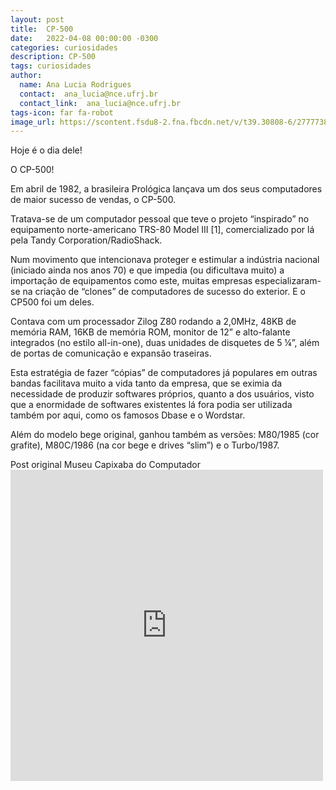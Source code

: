 ```yaml
---
layout: post
title:  CP-500
date:   2022-04-08 00:00:00 -0300
categories: curiosidades
description: CP-500
tags: curiosidades
author: 
  name: Ana Lucia Rodrigues
  contact:  ana_lucia@nce.ufrj.br
  contact_link:  ana_lucia@nce.ufrj.br
tags-icon: far fa-robot
image_url: https://scontent.fsdu8-2.fna.fbcdn.net/v/t39.30808-6/277773899_516967273434065_2431032471541695584_n.jpg?_nc_cat=103&ccb=1-5&_nc_sid=730e14&_nc_eui2=AeEysrpTtS8PlSCsFFSt4cgg9oC_LARFlcr2gL8sBEWVyvr8bFqcHCRZtq9J00lfn8PYFdKYDLKaTJQKOAu_eXqU&_nc_ohc=DNn7vSryebcAX_kcCcc&_nc_ht=scontent.fsdu8-2.fna&oh=00_AT_cP8NmC5qhRqo4c_X9uSFhjgTmlSj53Ye2ItKxqKjQJA&oe=62708815
---
```


Hoje é o dia dele!


O CP-500!


Em abril de 1982, a brasileira Prológica lançava um dos seus computadores de maior sucesso de vendas, o CP-500.


Tratava-se de um computador pessoal que teve o projeto “inspirado” no equipamento norte-americano TRS-80 Model III [1], comercializado por lá pela Tandy Corporation/RadioShack.


Num movimento que intencionava proteger e estimular a indústria nacional (iniciado ainda nos anos 70) e que impedia (ou dificultava muito) a importação de equipamentos como este, muitas empresas especializaram-se na criação de “clones” de computadores de sucesso do exterior. E o CP500 foi um deles.


Contava com um processador Zilog Z80 rodando a 2,0MHz, 48KB de memória RAM, 16KB de memória ROM, monitor de 12” e alto-falante integrados (no estilo all-in-one), duas unidades de disquetes de 5 ¼”, além de portas de comunicação e expansão traseiras. 


Esta estratégia de fazer “cópias” de computadores já populares em outras bandas facilitava muito a vida tanto da empresa, que se eximia da necessidade de produzir softwares próprios, quanto a dos usuários, visto que a enormidade de softwares existentes lá fora podia ser utilizada também por aqui, como os famosos Dbase e o Wordstar.


Além do modelo bege original, ganhou também as versões: M80/1985 (cor grafite), M80C/1986 (na cor bege e drives “slim”) e o Turbo/1987.

Post original Museu Capixaba do Computador <iframe src="https://www.facebook.com/plugins/post.php?href=https%3A%2F%2Fwww.facebook.com%2Fmuseucapixaba%2Fphotos%2Fa.101808168283313%2F517338290063630%2F%3Ftype%3D3&show_text=true&width=500" width="500" height="498" style="border:none;overflow:hidden" scrolling="no" frameborder="0" allowfullscreen="true" allow="autoplay; clipboard-write; encrypted-media; picture-in-picture; web-share"></iframe>
